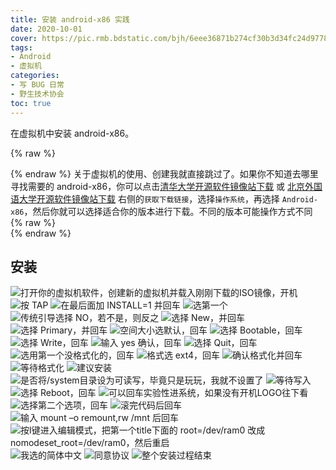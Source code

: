 ```yaml
---
title: 安装 android-x86 实践
date: 2020-10-01
cover: https://pic.rmb.bdstatic.com/bjh/6eee36871b274cf30b3d34fc24d97784.png
tags:
- Android
- 虚拟机
categories:
- 写 BUG 日常
- 野生技术协会
toc: true
---
```

在虚拟机中安装 android-x86。
<!--more-->
{% raw %}<article class="message is-success"><div class="message-body">{% endraw %}
关于虚拟机的使用、创建我就直接跳过了。如果你不知道去哪里寻找需要的 android-x86，你可以点击[清华大学开源软件镜像站下载](https://mirrors.tuna.tsinghua.edu.cn) 或 [北京外国语大学开源软件镜像站下载](https://mirrors.bfsu.edu.cn) 右侧的`获取下载链接`，选择`操作系统`，再选择 `Android-x86`，然后你就可以选择适合你的版本进行下载。不同的版本可能操作方式不同
{% raw %}</div></article>{% endraw %}

## 安装

![打开你的虚拟机软件，创建新的虚拟机并载入刚刚下载的ISO镜像，开机](https://pic.rmb.bdstatic.com/bjh/a60eb584d2b95e3837d06dcee64b0d70.png)
![按 TAP](https://pic.rmb.bdstatic.com/bjh/9d154ae657f448943a8c9d5ff1b24922.png)
![在最后面加 INSTALL=1 并回车](https://pic.rmb.bdstatic.com/bjh/6beb1b556f45693562a68df4bae1507a.png)
![选第一个](https://pic.rmb.bdstatic.com/bjh/4d80b5cb3ad070d0f32e256d5e0d2833.png)
![传统引导选择 NO，若不是，则反之](https://pic.rmb.bdstatic.com/bjh/fea208fb4c56f9968a5d6244c25609b3.png)
![选择 New，并回车](https://pic.rmb.bdstatic.com/bjh/f29f7a12aa4cdf20133e2d50f3a56a19.png)
![选择 Primary，并回车](https://pic.rmb.bdstatic.com/bjh/8b28c0375801b0bfb4b24b80528a7759.png)
![空间大小选默认，回车](https://pic.rmb.bdstatic.com/bjh/388ae95b0b4ae1c01f08b4c3911d38c3.png)
![选择 Bootable，回车](https://pic.rmb.bdstatic.com/bjh/e1a480439efc216ebfe1cbbb85b1fe4a.png)
![选择 Write，回车](https://pic.rmb.bdstatic.com/bjh/6c632d5f9ec38217a901bc01c019325b.png)
![输入 yes 确认，回车](https://pic.rmb.bdstatic.com/bjh/d21ab94f358733d437b822289e5d01e8.png)
![选择 Quit，回车](https://pic.rmb.bdstatic.com/bjh/e2c370ddaa0f1d79cef397175b9762f7.png)
![选用第一个没格式化的，回车](https://pic.rmb.bdstatic.com/bjh/73cc0b145feb51087d19110c9ed0ba07.png)
![格式选 ext4，回车](https://pic.rmb.bdstatic.com/bjh/8b9b7694076bf2b86966dd9b69c73e31.png)
![确认格式化并回车](https://pic.rmb.bdstatic.com/bjh/c3337c2548f01c2a939e07900e5f124e.png)
![等待格式化](https://pic.rmb.bdstatic.com/bjh/2ba4ddb50b155121a7a5312b5f10dbf9.png)
![建议安装](https://pic.rmb.bdstatic.com/bjh/2f5e1ff3be8238397a4710286a9543bd.png)
![是否将/system目录设为可读写，毕竟只是玩玩，我就不设置了](https://pic.rmb.bdstatic.com/bjh/a108e8d8d64fe8d22d3f619d5114bbf6.png)
![等待写入](https://pic.rmb.bdstatic.com/bjh/7b005e34aa3875210f834be5bc71df39.png)
![选择 Reboot，回车](https://pic.rmb.bdstatic.com/bjh/beba012ffdccb833a75c01361cb8f989.png)
![可以回车实验性进系统，如果没有开机LOGO往下看](https://pic.rmb.bdstatic.com/bjh/da67e97fc803fe5265c8c58bdf92a23f.png)
![选择第二个选项，回车](https://pic.rmb.bdstatic.com/bjh/5dafea468bdbd4faf320cea0c5124885.png)
![滚完代码后回车](https://pic.rmb.bdstatic.com/bjh/8197687a94f49eeab0015958c7c6ef91.png)
![输入 mount –o remount,rw /mnt 后回车](https://pic.rmb.bdstatic.com/bjh/cc88bb757e6474b7ec1baca25a01fda7.png)
![按I键进入编辑模式，把第一个title下面的 root=/dev/ram0 改成 nomodeset_root=/dev/ram0，然后重启](https://pic.rmb.bdstatic.com/bjh/4c92f6bf9e73d91c26741e449d09bc44.png)
![我选的简体中文](https://pic.rmb.bdstatic.com/bjh/7fe21556d79b5a1adb5ef3fe251097b3.png)
![同意协议](https://pic.rmb.bdstatic.com/bjh/ddd2e81f5309d730aa8def9ef673b45c.png)
![整个安装过程结束](https://pic.rmb.bdstatic.com/bjh/bee7256ea68d7b8be8417c6688333a24.png)

